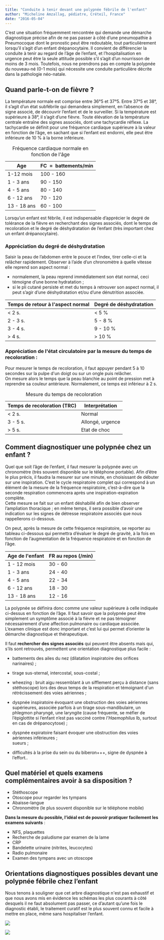 ```yaml
---
title: "Conduite à tenir devant une polypnée fébrile de l'enfant"
author: "Micheline Amzallag, pédiatre, Créteil, France"
date: "2016-05-04"
---
```


<div class="teaser"><p>C’est une situation fréquemment rencontrée qui demande une démarche diagnostique précise afin de ne pas passer à côté d’une pneumopathie à Pneumocoque dont le pronostic peut être redoutable, tout particulièrement lorsqu’il s’agit d’un enfant drépanocytaire. Il convient de différencier la conduite à tenir au regard de l’âge de l’enfant, et l’hospitalisation en urgence peut être la seule attitude possible s’il s’agit d’un nourrisson de moins de 3 mois. Toutefois, nous ne prendrons pas en compte la polypnée du nouveau-né (0-1 mois) qui nécessite une conduite particulière décrite dans la pathologie néo-natale.</p></div>

## Quand parle-t-on de fièvre ?

La température normale est comprise entre 36°5 et 37°5. Entre 37°5 et 38°, il s’agit d’un état subfébrile qui demandera simplement, en l’absence de signe associé, de découvrir l’enfant et de le surveiller. Si la température est supérieure à 38°, il s’agit d’une fièvre. Toute élévation de la température centrale entraîne des signes associés, dont une tachycardie réflexe. La tachycardie se définit pour une fréquence cardiaque supérieure à la valeur en fonction de l’âge, en sachant que si l’enfant est endormi, elle peut être inférieure de 10 % à la borne inférieure.

<table>
<caption>Fréquence cardiaque normale en fonction de l'âge</caption>

<thead>

<tr>

<th scope="col">Age</th>

<th scope="col">FC  =  battements/min</th>

</tr>

</thead>

<tbody>

<tr>

<td>1-12 mois</td>

<td>100 - 160</td>

</tr>

<tr>

<td>1 - 3 ans</td>

<td>90 - 150</td>

</tr>

<tr>

<td>4 - 5 ans</td>

<td>80 - 140</td>

</tr>

<tr>

<td>6 - 12 ans</td>

<td>70 - 120</td>

</tr>

<tr>

<td>13 - 18 ans</td>

<td>60 - 100</td>

</tr>

</tbody>

</table>

Lorsqu’un enfant est fébrile, il est indispensable d’apprécier le degré de tolérance de la fièvre en recherchant des signes associés, dont le temps de recoloration et le degré de déshydratation de l’enfant (très important chez un enfant drépanocytaire).

### Appréciation du degré de déshydratation

Saisir la peau de l’abdomen entre le pouce et l’index, tirer celle-ci et la relâcher rapidement. Observer à l’aide d’un chronomètre à quelle vitesse elle reprend son aspect normal :

*   normalement, la peau reprend immédiatement son état normal, ceci témoigne d’une bonne hydratation ;
*   si le pli cutané persiste et met du temps à retrouver son aspect normal, il peut s’agir d’une déshydratation et/ou d’une dénutrition associée.

<table>

<thead>

<tr>

<th scope="col">Temps de retour  
à l'aspect normal</th>

<th scope="col">Degré de  
déshydratation</th>

</tr>

</thead>

<tbody>

<tr>

<td>< 2 s.</td>

<td>< 5 %</td>

</tr>

<tr>

<td>2 - 3 s.</td>

<td>5 - 8 %</td>

</tr>

<tr>

<td>3 - 4 s.</td>

<td>9 - 10 %</td>

</tr>

<tr>

<td>> 4 s.</td>

<td>> 10 %</td>

</tr>

</tbody>

</table>

### Appréciation de l'état circulatoire par la mesure du temps de recoloration :

Pour mesurer le temps de recoloration, il faut appuyer pendant 5 à 10 secondes sur la pulpe d'un doigt ou sur un ongle puis relâcher.  
On mesure alors le temps que la peau blanchie au point de pression met à reprendre sa couleur antérieure. Normalement, ce temps est inférieur à 2 s.

<table>
<caption>Mesure du temps de recoloration</caption>

<thead>

<tr>

<th scope="col">Temps de  
recoloration (TRC)</th>

<th scope="col">Interprétation</th>

</tr>

</thead>

<tbody>

<tr>

<td>< 2 s.</td>

<td>Normal</td>

</tr>

<tr>

<td>3 - 5 s.</td>

<td>Allongé, urgence</td>

</tr>

<tr>

<td>> 5 s.</td>

<td>Etat de choc</td>

</tr>

</tbody>

</table>

## Comment diagnostiquer une polypnée chez un enfant ?

Quel que soit l’âge de l’enfant, il faut mesurer la polypnée avec un chronomètre (très souvent disponible sur le téléphone portable). Afin d’être le plus précis, il faudra la mesurer sur une minute, en choisissant de débuter sur une inspiration. C’est le cycle respiratoire complet qui correspond à un élément de la mesure de la fréquence respiratoire, c’est-à-dire que la seconde respiration commencera après une inspiration-expiration complète.  
Cette mesure se fait sur un enfant déshabillé afin de bien observer l’ampliation thoracique ; en même temps, il sera possible d’avoir une indication sur les signes de détresse respiratoire associés que nous rappellerons ci-dessous.

On peut, après la mesure de cette fréquence respiratoire, se reporter au tableau ci-dessous qui permettra d’évaluer le degré de gravité, à la fois en fonction de l’augmentation de la fréquence respiratoire et en fonction de l’âge.

<table>

<thead>

<tr>

<th scope="col">Age de l'enfant</th>

<th scope="col">FR au repos (/min)</th>

</tr>

</thead>

<tbody>

<tr>

<td>1 - 12 mois</td>

<td>30 - 60</td>

</tr>

<tr>

<td>1 - 3 ans</td>

<td>24 - 40</td>

</tr>

<tr>

<td>4 - 5 ans</td>

<td>22 - 34</td>

</tr>

<tr>

<td>6 - 12 ans</td>

<td>18 - 30</td>

</tr>

<tr>

<td>13 - 18 ans</td>

<td>12 - 16</td>

</tr>

</tbody>

</table>

La polypnée se définira donc comme une valeur supérieure à celle indiquée ci-dessus en fonction de l’âge. Il faut savoir que la polypnée peut être simplement un symptôme associé à la fièvre et ne pas témoigner nécessairement d’une affection pulmonaire ou cardiaque associée. L‘examen clinique est donc important et c’est lui qui permet d’orienter la démarche diagnostique et thérapeutique.

Il faut **rechercher des signes associés** qui peuvent être absents mais qui, s’ils sont retrouvés, permettent une orientation diagnostique plus facile :

*   battements des ailes du nez (dilatation inspiratoire des orifices narinaires) ;
*   tirage sus-sternal, intercostal, sous-costal ;
*   wheezing : bruit aigu ressemblant à un sifflement perçu à distance (sans stéthoscope) lors des deux temps de la respiration et témoignant d'un rétrécissement des voies aériennes ;
*   dyspnée inspiratoire évoquant une obstruction des voies aériennes supérieures, associée parfois à un tirage sous-mandibulaire, un phlegmon pharyngé, une laryngite (cause fréquente, se méfier de l’épiglottite si l’enfant n’est pas vacciné contre _l’Haemophilus_ Ib, surtout en cas de drépanocytose) ;
*   dyspnée expiratoire faisant évoquer une obstruction des voies aériennes inférieures ;  
    sueurs ;

*   difficultés à la prise du sein ou du biberon+++, signe de dyspnée à l’effort..

## Quel matériel et quels examens complémentaires avoir à sa disposition ?

*   Stéthoscope
*   Otoscope pour regarder les tympans
*   Abaisse-langue
*   Chronomètre (le plus souvent disponible sur le téléphone mobile)

**Dans la mesure du possible, l’idéal est de pouvoir pratiquer facilement les examens suivants** :

*   NFS, plaquettes 
*   Recherche de paludisme par examen de la lame 
*   CRP
*   Bandelette urinaire (nitrites, leucocytes)
*   Radio pulmonaire
*   Examen des tympans avec un otoscope

## Orientations diagnostiques possibles devant une polypnée fébrile chez l’enfant

Nous tenons à souligner que cet arbre diagnostique n'est pas exhaustif et que nous avons mis en évidence les schémas les plus courants à côté desquels il ne faut absolument pas passer, ce d’autant qu’une fois le diagnostic établi, le traitement curatif est le plus souvent connu et facile à mettre en place, même sans hospitaliser l’enfant.


![](polypnee-febrile-nourrisson.jpg)



![](polypnee-febrile-enfant-apres-1-an.jpg)